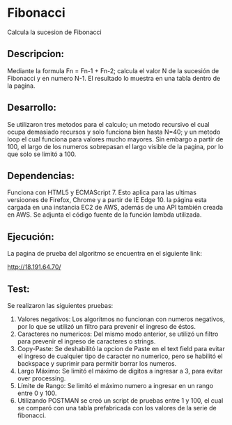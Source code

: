 # Fibonacci
Calcula la sucesion de Fibonacci

## **Descripcion:**

Mediante la formula Fn = Fn-1 + Fn-2; calcula el valor N de la sucesión de Fibonacci y en numero N-1.
El resultado lo muestra en una tabla dentro de la pagina.

## **Desarrollo:**

Se utilizaron tres metodos para el calculo; un metodo recursivo el cual ocupa demasiado recursos y solo funciona bien hasta N=40; y un metodo loop el cual funciona para valores mucho mayores. Sin embargo a partir de 100, el largo de los numeros sobrepasan el largo visible de la pagina, por lo que solo se limitó a 100.

## **Dependencias:**

Funciona con HTML5 y ECMAScript 7. Esto aplica para las ultimas versioones de Firefox, Chrome y a partir de IE Edge 10.
la página esta cargada en una instancia EC2 de AWS, además de una API también creada en AWS. Se adjunta el código fuente de la función lambda utilizada.

## Ejecución:

La pagina de prueba del algoritmo se encuentra en el siguiente link:

http://18.191.64.70/


## Test:

Se realizaron las siguientes pruebas:

1. Valores negativos: Los algoritmos no funcionan con numeros negativos, por lo que se utilizó un filtro para prevenir el ingreso de éstos.
1. Caracteres no numericos: Del mismo modo anterior, se utilizó un filtro para prevenir el ingreso de caracteres o strings.
1. Copy-Paste: Se deshabilitó la opcion de Paste en el text field para evitar el ingreso de cualquier tipo de caracter no numerico, pero se habilitó el backspace y suprimir para permitir borrar los numeros.
1. Largo Máximo: Se limitó el máximo de digitos a ingresar a 3, para evitar over processing.
1. Límite de Rango: Se limitó el máximo numero a ingresar en un rango entre 0 y 100. 
1. Utilizando POSTMAN se creó un script de pruebas entre 1 y 100, el cual se comparó con una tabla prefabricada con los valores de la serie de fibonacci. 